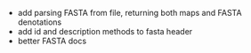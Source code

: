 
- add parsing FASTA from file, returning both maps and FASTA denotations
- add id and description methods to fasta header
- better FASTA docs
